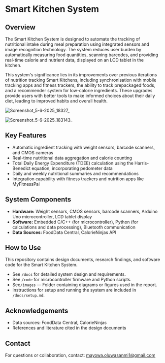 # Smart Kitchen System

## Overview

The Smart Kitchen System is designed to automate the tracking of nutritional intake during meal preparation using integrated sensors and image recognition technology. The system reduces user burden by automatically measuring food quantities, scanning barcodes, and providing real-time calorie and nutrient data, displayed on an LCD tablet in the kitchen.

This system's significance lies in its improvements over previous iterations of nutrition tracking Smart Kitchens, including synchronisation with mobile tracking apps and fitness trackers, the ability to track prepackaged foods, and a recommender system for low-calorie ingredients. These upgrades provide users with better tools to make informed choices about their daily diet, leading to improved habits and overall health.

![Screenshot_5-6-2025_18327_](https://github.com/user-attachments/assets/6d696e63-6fd3-4ab1-90c4-6e494a558212)

![Screenshot_5-6-2025_183143_](https://github.com/user-attachments/assets/44bedcbc-c0ce-4519-b308-532451549d17)

## Key Features

- Automatic ingredient tracking with weight sensors, barcode scanners, and CMOS cameras  
- Real-time nutritional data aggregation and calorie counting  
- Total Daily Energy Expenditure (TDEE) calculation using the Harris-Benedict equation, incorporating pedometer data  
- Daily and weekly nutritional summaries and recommendations  
- Integration capability with fitness trackers and nutrition apps like MyFitnessPal
  
## System Components

- **Hardware:** Weight sensors, CMOS sensors, barcode scanners, Arduino Uno microcontroller, LCD tablet display  
- **Software:** Embedded C/C++ (for microcontroller), Python (for calculations and data processing), Bluetooth communication  
- **Data Sources:** FoodData Central, CalorieNinjas API

## How to Use

This repository contains design documents, research findings, and software code for the Smart Kitchen System.  
- See `/docs` for detailed system design and requirements.  
- See `/code` for microcontroller firmware and Python scripts.
-  See`/images` — Folder containing diagrams or figures used in the report.
- Instructions for setup and running the system are included in `/docs/setup.md`.


## Acknowledgements  
- Data sources: FoodData Central, CalorieNinjas  
- References and literature cited in the design documents  


## Contact
For questions or collaboration, contact: mayowa.oluwasanmi1@gmail.com
